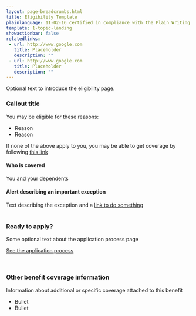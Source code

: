 ```yaml
---
layout: page-breadcrumbs.html
title: Eligibility Template
plainlanguage: 11-02-16 certified in compliance with the Plain Writing Act
template: 1-topic-landing
showactionbar: false
relatedlinks:
 - url: http://www.google.com
   title: Placeholder
   description: ""
 - url: http://www.google.com
   title: Placeholder
   description: ""
---
```


Optional text to introduce the eligibility page.

<div class="feature" markdown="1">

### Callout title

You may be eligible for these reasons:

- Reason
- Reason

If none of the above apply to you, you may be able to get coverage by following [this link](http://www.google.com)

#### Who is covered

You and your dependents

</div>

<div class="usa-alert usa-alert-warning usa-content secondary" markdown="0">
<div class="usa-alert-body">
<h4 style="padding:0">Alert describing an important exception</h4>
<p style="margin:0">Text describing the exception and a <a href="http://www.google.com">link to do something</a></p>
</div>	
</div>

<div markdown="0"><br></div>

### Ready to apply?

Some optional text about the application process page

<a class="usa-button-primary va-button-primary" href="http://www.google.com">See the application process</a>

<div markdown="0"><br></div>

### Other benefit coverage information

Information about additional or specific coverage attached to this benefit

- Bullet
- Bullet

<div markdown="0"><br></div>
